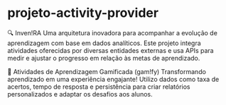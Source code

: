 # projeto-activity-provider
🔍 Inven!RA
Uma arquitetura inovadora para acompanhar a evolução de aprendizagem com base em dados analíticos. 
Este projeto integra atividades oferecidas por diversas entidades externas e usa APIs 
para medir e ajustar o progresso em relação às metas de aprendizado.

🧩 Atividades de Aprendizagem Gamificada (gam!fy)
Transformando aprendizado em uma experiência engajante! Utilizo dados como taxa de acertos, 
tempo de resposta e persistência para criar relatórios personalizados e adaptar os desafios aos alunos.
